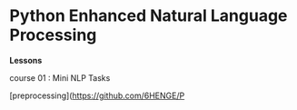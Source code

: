 # Python Enhanced Natural Language Processing

__Lessons__

course 01 : Mini NLP Tasks


[preprocessing](https://github.com/6HENGE/P